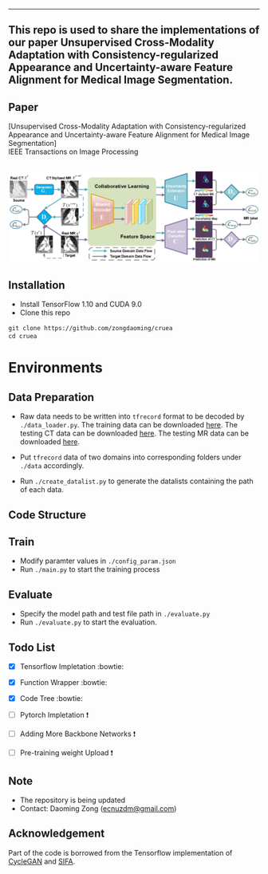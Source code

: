 -----------
 This repo is used to share the implementations of our paper **Unsupervised Cross-Modality Adaptation with Consistency-regularized Appearance and Uncertainty-aware Feature Alignment for Medical Image Segmentation**.<br/>
-----------

## Paper
[Unsupervised Cross-Modality Adaptation with Consistency-regularized Appearance and Uncertainty-aware Feature Alignment for Medical Image Segmentation]
<br/>
IEEE Transactions on Image Processing
<br/>
<br/>
<p align="center">
  <img src="img/pipeline4.jpg">
</p>

## Installation
* Install TensorFlow 1.10 and CUDA 9.0
* Clone this repo
```
git clone https://github.com/zongdaoming/cruea
cd cruea
```

# Environments



## Data Preparation
* Raw data needs to be written into `tfrecord` format to be decoded by `./data_loader.py`. The training data can be downloaded [here](https://drive.google.com/file/d/1m9NSHirHx30S8jvN0kB-vkd7LL0oWCq3/view). The testing CT data can be downloaded [here](https://drive.google.com/file/d/1SJM3RluT0wbR9ud_kZtZvCY0dR9tGq5V/view). The testing MR data can be downloaded [here](https://drive.google.com/file/d/1RNb-4iYWUaFBY61rFAnT2XT0mtwlnH1V/view).

* Put `tfrecord` data of two domains into corresponding folders under `./data` accordingly.
* Run `./create_datalist.py` to generate the datalists containing the path of each data.

## Code Structure



## Train
* Modify paramter values in `./config_param.json`
* Run `./main.py` to start the training process

## Evaluate
* Specify the model path and test file path in `./evaluate.py`
* Run `./evaluate.py` to start the evaluation.

## Todo List

- [x] Tensorflow Impletation  :bowtie:
- [x] Function Wrapper :bowtie:
- [x] Code Tree :bowtie:
- [ ] Pytorch Impletation  :exclamation:
- [ ] Adding More Backbone Networks  :exclamation:
- [ ] Pre-training weight Upload  :exclamation:


## Note
* The repository is being updated
* Contact: Daoming Zong (ecnuzdm@gmail.com)



## Acknowledgement
Part of the code is borrowed from the Tensorflow implementation of [CycleGAN](https://github.com/leehomyc/cyclegan-1) and [SIFA](https://github.com/cchen-cc/SIFA).

